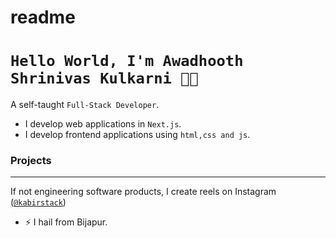 # readme
# `Hello World, I'm Awadhooth Shrinivas Kulkarni 👋🏽`

A self-taught `Full-Stack Developer`. 
* I develop web applications in `Next.js`.
* I develop frontend applications using `html,css and js`.

### Projects

---

If not engineering software products, I create reels on Instagram ([`@kabirstack`](https://instagram.com/kabirstack))

- ⚡ I hail from Bijapur.
